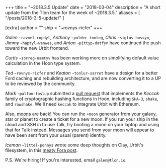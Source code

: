 +++
title = "~2018.3.5 Update"
date = "2018-03-04"
description = "A short update from the Tlon team for the week of ~2018.3.5."
aliases = [ "/posts/2018-3-5-update/" ]

[extra]
author = ""
ship = "~rovnys-ricfer"
+++

_Galen_ `~ravmel-ropdyl`, _Anthony_ `~poldec-tonteg`, _Chris_ `~sigtus-hossyn`, _Jimmy_ `~haptyl-wanwes`, and _Anton_
`~pittyp-datfyn` have continued the push toward the new Urbit frontend.

_Curtis_ `~sorreg-namtyv` has been working more on simplifying default value calculation in the Hoon type system.

_Ted_ `~rovnys-ricfer` and _Keaton_ `~tonlur-sarret` have a design for a better Ford caching and rebuilding architecture,
and are now converting it to a UP to be reviewed by the community.

_Mark_ `~palfun-foslup` submitted a [pull request](https://github.com/urbit/arvo/pull/651) that implements the _Keccak_
family of cryptographic hashing functions in Hoon, including `SHA-3`, `shake`, and `rawshake`. We'll need `keccak` to
integrate Urbit with Ethereum.

Also, [moons](https://urbit.org/docs/using/admin/#-moons) are back! You can run the `+moon` generator from your galaxy,
star or planet to create a ticket for a new moon. If you run your ship in the cloud and SSH in to use Talk, try booting a
moon on your laptop and using that for Talk instead. Messages you send from your moon will appear to have been sent from
your usual (parent) identity.

_Iceman_ `~littel-ponnys` wrote some deep thoughts on Clay, Urbit's filesystem, in this [meaty Fora
post](https://fora.urbit.org/posts/~2018.2.25..02.28.04..bd6d~/).

P.S. We're hiring! If you're interested, email `galen@tlon.io`.
